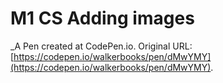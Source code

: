 # M1 CS Adding images
 _A Pen created at CodePen.io. Original URL: [https://codepen.io/walkerbooks/pen/dMwYMY](https://codepen.io/walkerbooks/pen/dMwYMY).

 